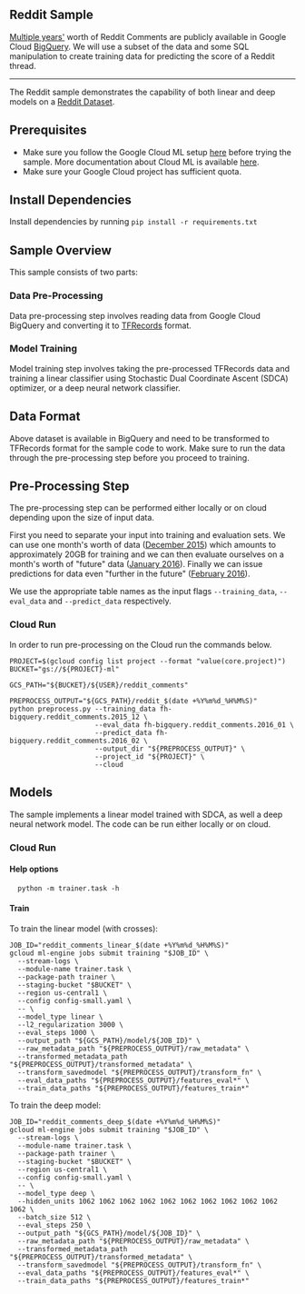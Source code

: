 ## Reddit Sample

[Multiple years'](https://bigquery.cloud.google.com/dataset/fh-bigquery:reddit_comments)
worth of Reddit Comments are publicly available in Google Cloud
[BigQuery](https://cloud.google.com/bigquery/). We will use a subset of the data
and some SQL manipulation to create training data for predicting the score of a
Reddit thread.

- - -

The Reddit sample demonstrates the capability of both linear and deep models on
a [Reddit Dataset](https://www.reddit.com/r/bigquery/wiki/datasets).

## Prerequisites

*   Make sure you follow the Google Cloud ML setup
    [here](https://cloud.google.com/ml/docs/how-tos/getting-set-up)
    before trying the sample. More documentation about Cloud ML is available
    [here](https://cloud.google.com/ml/docs/).
*   Make sure your Google Cloud project has sufficient quota.

## Install Dependencies

Install dependencies by running `pip install -r requirements.txt`

## Sample Overview

This sample consists of two parts:

### Data Pre-Processing

Data pre-processing step involves reading data from Google Cloud BigQuery
and converting it to
[TFRecords](https://www.tensorflow.org/api_guides/python/python_io)
format.

### Model Training

Model training step involves taking the pre-processed TFRecords data and
training a linear classifier using Stochastic Dual Coordinate Ascent (SDCA)
optimizer, or a deep neural network classifier.

## Data Format

Above dataset is available in BigQuery and need to be transformed to
TFRecords format for the sample code to work. Make sure to run the data through
the pre-processing step before you proceed to training.

## Pre-Processing Step

The pre-processing step can be performed either locally or on cloud depending
upon the size of input data.

First you need to separate your input into training and evaluation sets. We can
use one month's worth of data
([December 2015](https://bigquery.cloud.google.com/table/fh-bigquery:reddit_comments.2015_12))
which amounts to approximately 20GB for training and we can then evaluate
ourselves on a month's worth of "future" data
([January 2016](https://bigquery.cloud.google.com/table/fh-bigquery:reddit_comments.2016_01)).
Finally we can issue predictions for data even "further in the future"
([February 2016](https://bigquery.cloud.google.com/table/fh-bigquery:reddit_comments.2016_02)).

We use the appropriate table names as the input flags `--training_data`,
`--eval_data` and `--predict_data` respectively.

### Cloud Run

In order to run pre-processing on the Cloud run the commands below.

```
PROJECT=$(gcloud config list project --format "value(core.project)")
BUCKET="gs://${PROJECT}-ml"

GCS_PATH="${BUCKET}/${USER}/reddit_comments"
```

```
PREPROCESS_OUTPUT="${GCS_PATH}/reddit_$(date +%Y%m%d_%H%M%S)"
python preprocess.py --training_data fh-bigquery.reddit_comments.2015_12 \
                     --eval_data fh-bigquery.reddit_comments.2016_01 \
                     --predict_data fh-bigquery.reddit_comments.2016_02 \
                     --output_dir "${PREPROCESS_OUTPUT}" \
                     --project_id "${PROJECT}" \
                     --cloud
```

## Models

The sample implements a linear model trained with SDCA, as well a deep neural
network model. The code can be run either locally or on cloud.

### Cloud Run

#### Help options

```
  python -m trainer.task -h
```

#### Train

To train the linear model (with crosses):

```
JOB_ID="reddit_comments_linear_$(date +%Y%m%d_%H%M%S)"
gcloud ml-engine jobs submit training "$JOB_ID" \
  --stream-logs \
  --module-name trainer.task \
  --package-path trainer \
  --staging-bucket "$BUCKET" \
  --region us-central1 \
  --config config-small.yaml \
  -- \
  --model_type linear \
  --l2_regularization 3000 \
  --eval_steps 1000 \
  --output_path "${GCS_PATH}/model/${JOB_ID}" \
  --raw_metadata_path "${PREPROCESS_OUTPUT}/raw_metadata" \
  --transformed_metadata_path "${PREPROCESS_OUTPUT}/transformed_metadata" \
  --transform_savedmodel "${PREPROCESS_OUTPUT}/transform_fn" \
  --eval_data_paths "${PREPROCESS_OUTPUT}/features_eval*" \
  --train_data_paths "${PREPROCESS_OUTPUT}/features_train*"
```

To train the deep model:

```
JOB_ID="reddit_comments_deep_$(date +%Y%m%d_%H%M%S)"
gcloud ml-engine jobs submit training "$JOB_ID" \
  --stream-logs \
  --module-name trainer.task \
  --package-path trainer \
  --staging-bucket "$BUCKET" \
  --region us-central1 \
  --config config-small.yaml \
  -- \
  --model_type deep \
  --hidden_units 1062 1062 1062 1062 1062 1062 1062 1062 1062 1062 1062 \
  --batch_size 512 \
  --eval_steps 250 \
  --output_path "${GCS_PATH}/model/${JOB_ID}" \
  --raw_metadata_path "${PREPROCESS_OUTPUT}/raw_metadata" \
  --transformed_metadata_path "${PREPROCESS_OUTPUT}/transformed_metadata" \
  --transform_savedmodel "${PREPROCESS_OUTPUT}/transform_fn" \
  --eval_data_paths "${PREPROCESS_OUTPUT}/features_eval*" \
  --train_data_paths "${PREPROCESS_OUTPUT}/features_train*"
```
